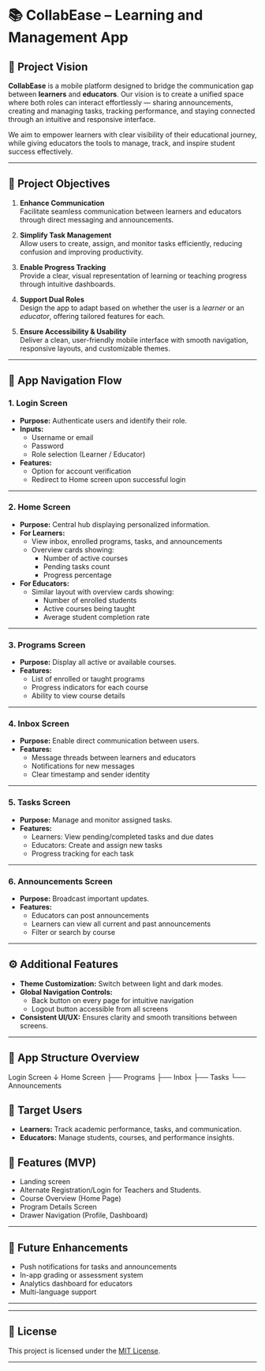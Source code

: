 # 📚 CollabEase –  Learning and Management App

## 🌟 Project Vision
**CollabEase** is a mobile platform designed to bridge the communication gap between **learners** and **educators**. Our vision is to create a unified space where both roles can interact effortlessly — sharing announcements, creating and managing tasks, tracking performance, and staying connected through an intuitive and responsive interface.  

We aim to empower learners with clear visibility of their educational journey, while giving educators the tools to manage, track, and inspire student success effectively.

---

## 🎯 Project Objectives
1. **Enhance Communication**  
   Facilitate seamless communication between learners and educators through direct messaging and announcements.

2. **Simplify Task Management**  
   Allow users to create, assign, and monitor tasks efficiently, reducing confusion and improving productivity.

3. **Enable Progress Tracking**  
   Provide a clear, visual representation of learning or teaching progress through intuitive dashboards.

4. **Support Dual Roles**  
   Design the app to adapt based on whether the user is a *learner* or an *educator*, offering tailored features for each.

5. **Ensure Accessibility & Usability**  
   Deliver a clean, user-friendly mobile interface with smooth navigation, responsive layouts, and customizable themes.

---

## 📱 App Navigation Flow

### **1. Login Screen**
- **Purpose:** Authenticate users and identify their role.  
- **Inputs:**  
  - Username or email  
  - Password  
  - Role selection (Learner / Educator)  
- **Features:**  
  - Option for account verification  
  - Redirect to Home screen upon successful login  

---

### **2. Home Screen**
- **Purpose:** Central hub displaying personalized information.  
- **For Learners:**  
  - View inbox, enrolled programs, tasks, and announcements  
  - Overview cards showing:  
    - Number of active courses  
    - Pending tasks count  
    - Progress percentage  
- **For Educators:**  
  - Similar layout with overview cards showing:  
    - Number of enrolled students  
    - Active courses being taught  
    - Average student completion rate  

---

### **3. Programs Screen**
- **Purpose:** Display all active or available courses.  
- **Features:**  
  - List of enrolled or taught programs  
  - Progress indicators for each course  
  - Ability to view course details  

---

### **4. Inbox Screen**
- **Purpose:** Enable direct communication between users.  
- **Features:**  
  - Message threads between learners and educators  
  - Notifications for new messages  
  - Clear timestamp and sender identity  

---

### **5. Tasks Screen**
- **Purpose:** Manage and monitor assigned tasks.  
- **Features:**  
  - Learners: View pending/completed tasks and due dates  
  - Educators: Create and assign new tasks  
  - Progress tracking for each task  

---

### **6. Announcements Screen**
- **Purpose:** Broadcast important updates.  
- **Features:**  
  - Educators can post announcements  
  - Learners can view all current and past announcements  
  - Filter or search by course  

---

## ⚙️ Additional Features
- **Theme Customization:** Switch between light and dark modes.  
- **Global Navigation Controls:**  
  - Back button on every page for intuitive navigation  
  - Logout button accessible from all screens  
- **Consistent UI/UX:** Ensures clarity and smooth transitions between screens.

---

## 🧭 App Structure Overview
Login Screen
↓
Home Screen
├── Programs
├── Inbox
├── Tasks
└── Announcements


## 👥 Target Users
- **Learners:** Track academic performance, tasks, and communication.  
- **Educators:** Manage students, courses, and performance insights.



## 📝 Features (MVP)
- Landing screen
- Alternate Registration/Login for Teachers and Students.
- Course Overview (Home Page) 
- Program Details Screen
- Drawer Navigation (Profile, Dashboard)


---

## 🚀 Future Enhancements
- Push notifications for tasks and announcements  
- In-app grading or assessment system  
- Analytics dashboard for educators  
- Multi-language support  

---
  

---

## 📄 License
This project is licensed under the [MIT License](LICENSE).

---


